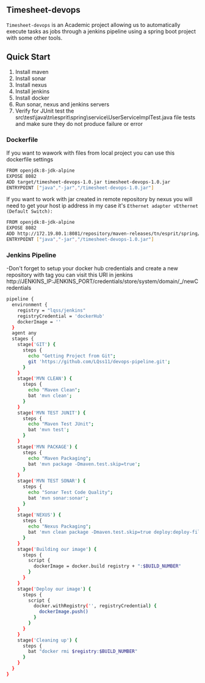 ## Timesheet-devops
`Timesheet-devops` is an Academic project allowing us to automatically execute tasks as jobs through a jenkins pipeline using a spring boot project with some other tools.
## Quick Start
 1. Install maven
 1. Install sonar
 1. Install nexus
 1. Install jenkins
 1. Install docker
 1. Run sonar, nexus and jenkins servers
 1. Verify for JUnit test the src\test\java\tn\esprit\spring\service\UserServiceImplTest.java file tests and make sure they do not produce failure or error

### Dockerfile

If you want to wawork  with files from local project you can use this dockerfile settings

```sh
FROM openjdk:8-jdk-alpine
EXPOSE 8082
ADD target/timesheet-devops-1.0.jar timesheet-devops-1.0.jar
ENTRYPOINT ["java","-jar","/timesheet-devops-1.0.jar"]

```
If you want to work with jar created in remote repository by nexus you will need to get your host  ip address 
in my case it's `Ethernet adapter vEthernet (Default Switch):`

```sh
FROM openjdk:8-jdk-alpine
EXPOSE 8082
ADD http://172.19.80.1:8081/repository/maven-releases/tn/esprit/spring/timesheet-devops/1.0/timesheet-devops-1.0.jar timesheet-devops-1.0.jar
ENTRYPOINT ["java","-jar","/timesheet-devops-1.0.jar"]

```

### Jenkins Pipeline
-Don't forget to setup your docker hub credentials and create a new repository with tag you can visit this URI in jenkins http://JENKINS_IP:JENKINS_PORT/credentials/store/system/domain/_/newCredentials
```sh
pipeline {
  environment {
    registry = "lqss/jenkins"
    registryCredential = 'dockerHub'
    dockerImage = ''
  }    
  agent any
  stages {
    stage('GIT') {
      steps {
        echo "Getting Project from Git";
        git 'https://github.com/LQss11/devops-pipeline.git';
      }
    }
    stage('MVN CLEAN') {
      steps {
        echo "Maven Clean";
        bat 'mvn clean';
      }
    }
    stage('MVN TEST JUNIT') {
      steps {
        echo "Maven Test JUnit";
        bat 'mvn test';
      }
    }
    stage('MVN PACKAGE') {
      steps {
        echo "Maven Packaging";
        bat 'mvn package -Dmaven.test.skip=true';
      }
    }
    stage('MVN TEST SONAR') {
      steps {
        echo "Sonar Test Code Quality";
        bat 'mvn sonar:sonar';
      }
    }    
    stage('NEXUS') {
      steps {
        echo "Nexus Packaging";
        bat 'mvn clean package -Dmaven.test.skip=true deploy:deploy-file -DgroupId=tn.esprit.spring -DartifactId=timesheet-devops -Dversion=1.0 -DgeneratePom=true -Dpackaging=jar  -DrepositoryId=deploymentRepo -Durl=http://localhost:8081/repository/maven-releases/ -Dfile=target/timesheet-devops-1.0.jar';
      }
    }    
    stage('Building our image') {
      steps {
        script {
          dockerImage = docker.build registry + ":$BUILD_NUMBER"
        }
      }
    }
    stage('Deploy our image') {
      steps {
        script {
          docker.withRegistry('', registryCredential) {
            dockerImage.push()
          }
        }
      }
    }
    stage('Cleaning up') {
      steps {
        bat "docker rmi $registry:$BUILD_NUMBER"
      }
    }        
  }
}

```